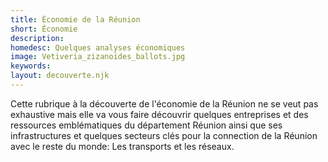 ```yaml
---
title: Économie de la Réunion
short: Économie
description:
homedesc: Quelques analyses économiques
image: Vetiveria_zizanoides_ballots.jpg
keywords:
layout: decouverte.njk
---
```


Cette rubrique à la découverte de l'économie de la Réunion ne se veut pas exhaustive mais elle va vous faire découvrir quelques entreprises et des ressources emblématiques du département Réunion ainsi que ses infrastructures et quelques secteurs clés pour la connection de la Réunion avec le reste du monde: Les transports et les réseaux.

<!-- TODO : COT
les train, le traintram -->
